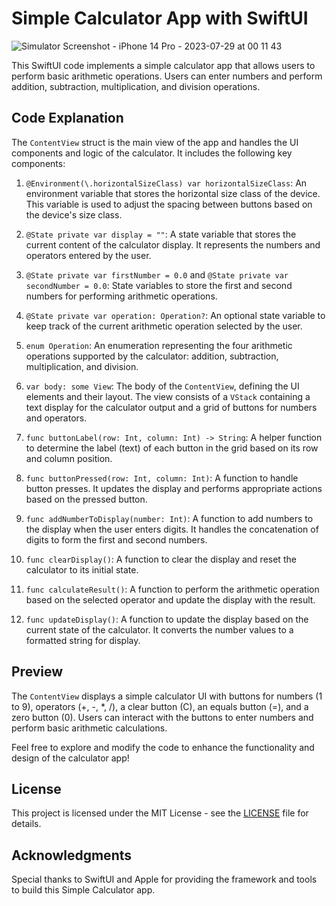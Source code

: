 Simple Calculator App with SwiftUI
==================================
![Simulator Screenshot - iPhone 14 Pro - 2023-07-29 at 00 11 43](https://github.com/apiphoomchu/Calculator/assets/48949523/728bc8ed-3932-4ac2-a28c-a54c45dd1ceb)

This SwiftUI code implements a simple calculator app that allows users to perform basic arithmetic operations. Users can enter numbers and perform addition, subtraction, multiplication, and division operations.

Code Explanation
----------------

The `ContentView` struct is the main view of the app and handles the UI components and logic of the calculator. It includes the following key components:

1.  `@Environment(\.horizontalSizeClass) var horizontalSizeClass`: An environment variable that stores the horizontal size class of the device. This variable is used to adjust the spacing between buttons based on the device's size class.

2.  `@State private var display = ""`: A state variable that stores the current content of the calculator display. It represents the numbers and operators entered by the user.

3.  `@State private var firstNumber = 0.0` and `@State private var secondNumber = 0.0`: State variables to store the first and second numbers for performing arithmetic operations.

4.  `@State private var operation: Operation?`: An optional state variable to keep track of the current arithmetic operation selected by the user.

5.  `enum Operation`: An enumeration representing the four arithmetic operations supported by the calculator: addition, subtraction, multiplication, and division.

6.  `var body: some View`: The body of the `ContentView`, defining the UI elements and their layout. The view consists of a `VStack` containing a text display for the calculator output and a grid of buttons for numbers and operators.

7.  `func buttonLabel(row: Int, column: Int) -> String`: A helper function to determine the label (text) of each button in the grid based on its row and column position.

8.  `func buttonPressed(row: Int, column: Int)`: A function to handle button presses. It updates the display and performs appropriate actions based on the pressed button.

9.  `func addNumberToDisplay(number: Int)`: A function to add numbers to the display when the user enters digits. It handles the concatenation of digits to form the first and second numbers.

10. `func clearDisplay()`: A function to clear the display and reset the calculator to its initial state.

11. `func calculateResult()`: A function to perform the arithmetic operation based on the selected operator and update the display with the result.

12. `func updateDisplay()`: A function to update the display based on the current state of the calculator. It converts the number values to a formatted string for display.

Preview
-------

The `ContentView` displays a simple calculator UI with buttons for numbers (1 to 9), operators (+, -, *, /), a clear button (C), an equals button (=), and a zero button (0). Users can interact with the buttons to enter numbers and perform basic arithmetic calculations.

Feel free to explore and modify the code to enhance the functionality and design of the calculator app!

License
-------

This project is licensed under the MIT License - see the [LICENSE](https://github.com/apiphoomchu/Calculator/blob/main/LICENSE) file for details.

Acknowledgments
---------------

Special thanks to SwiftUI and Apple for providing the framework and tools to build this Simple Calculator app.
